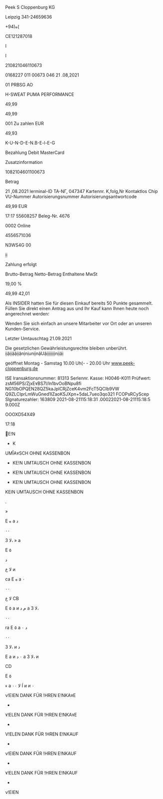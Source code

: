 Peek S Cloppenburg KG

Leipzig
341-24659636

+94)ه(

CE121287018

ا

ا

210821046110673

0168227  011  00673  046  21 .08,2021

01  PRBSG  АО

H-SWEAT
PUMA  PERFORMANCE

49,99

49,99

001  Zu  zahlen  EUR

49,93

K-U-N-D-E-N.B-E-l-E-G

Bezahlung  Debit  MasterCard

Zusatzinformation

1082104601100673

Betrag

21 ,08.2021
lerminal-ID
ΤΑ-ΝΓ,  047347
Kartennr.
K,folg,Nr
Kontaktlos  Chip
VU-Nummer
Autorisierungsnummer
Autorisierungsantwortcode

49,99  EUR

17:17
55608257
Beleg-Nr.  4676

0002
Online

4556571036

N3WS4G
00

ịị

Zahlung  erfolgt

Brutto-Betrag
Netto-Betrag
Enthaltene  MwSt

19,00  %

49,99
42,01

Als  INSIDER  hatten  Sie  für  diesen  Einkauf
bereits  50  Punkte  gesammelt.
Füllen  Sie  direkt  einen  Antrag  aus
und  Ihr  Kauf  kann  Ihnen  heute  noch
angerechnet  werden؛

Wenden  Sie  sich  einfach  an  unsere
Mitarbeiter  vor  Ort  oder  an  unseren
Kunden-Service.

Letzter  Umtauschtag  21.09.2021

Die  gesetzlichen  Gewährleistungsrechte
bleiben  unberührt.
ịịậịịậậịịậnịnịunịịnậUậịịịịịịịịnịịậị

geöffnet  Montag  -  Samstag
10.00  Uh(-  -  20.00  Uhr
www.peek-cloppenburg.de

ISE  Iransaktionsnummer:  81313
Serlennr.  Kasse:  Η0046-Κ011
Prüfwert:  zsM56PS/ZjxE٧BS7I/ln1bvOoBNpu8fi
NG10bOPQEN28QZ5kaJplCRjZceK4vm2FcT5QCIb9VW
Q9ZLCIprLmWuGned1IZaoKSJXpn+5daL7ueo3qo321
FCOPsRCyScep
Slgnaturezahler:  163809
2021-08-21115:18:31 .00022021-08-21115:18:5
9.000Ζ

OOOXD54X49

17:18

E!N
-  K

UMاًA٧SCH OHNE  KASSENBON

-  ΚΕ!Ν  UMTAUSCH  OHNE  KASSENBON

-  ΚΕ!Ν  UMTAUSCH  OHNE  KASSENBON

-  ΚΕ!Ν  UMTAUSCH  OHNE  KASSENBON

KEاN  UMTAUSCH  OHNE  KASSENBON

.

»

E
ه
a
د

٠٠

لا
3،
»
а

E
٥

د

لا
ع
и

ca
E
ه
a
٠

٠٠

لا
ع
СВ

E
٥
a
и
م
د
а
لا
3،

٠٠

ra
E
٥
a
د
٠

٠٠

لا
3،
и
د

E
a
и
٠
د
а
لا
3،
и

CD

E
٥

ء
а
لا
٠٠
Í
и
и
٠

ν!ΕΙΕΝ  DANK FÜR  !HREN  Ε!ΝΚΑ٧Ε

-

٧!ELEN  DANK FÜR  !HREN  Ε!ΝΚΑ٧Ε

-

V!ELEN  DANK FÜR  !HREN  E!NKAUF

-

ν!ΕΙΕΝ  DANK FÜR  !HREN  E!NKAUF

-

٧!ELEN  DANK FÜR  !HREN  E!NKAUF

 -

ν!ΕΙΕΝ

